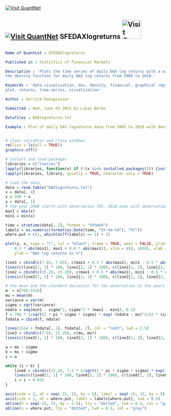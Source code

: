 
[<img src="https://github.com/QuantLet/Styleguide-and-Validation-procedure/blob/master/pictures/banner.png" alt="Visit QuantNet">](http://quantlet.de/index.php?p=info)

## [<img src="https://github.com/QuantLet/Styleguide-and-Validation-procedure/blob/master/pictures/qloqo.png" alt="Visit QuantNet">](http://quantlet.de/) **SFEDAXlogreturns** [<img src="https://github.com/QuantLet/Styleguide-and-Validation-procedure/blob/master/pictures/QN2.png" width="60" alt="Visit QuantNet 2.0">](http://quantlet.de/d3/ia)

```yaml

Name of QuantLet : SFEDAXlogreturns

Published in : Statistics of Financial Markets

Description : 'Plots the time series of daily DAX log returns with a window from 2005 to 2010 and
the density function for daily DAX log returns from 2008 to 2010.'

Keywords : 'data visualization, dax, density, financial, graphical representation, log-returns,
plot, returns, time-series, visualization'

Author : Derrick Kanngiesser

Submitted : Wed, June 03 2015 by Lukas Borke

Datafiles : DAXlogreturns.txt

Example : Plot of daily DAX logreturns data from 2005 to 2010 with density plot

```


```r

# clear variables and close windows
rm(list = ls(all = TRUE))
graphics.off()

# install and load packages
libraries = c("tseries")
lapply(libraries, function(x) if (!(x %in% installed.packages())) {install.packages(x)} )
lapply(libraries, library, quietly = TRUE, character.only = TRUE)

# load the data
data = read.table("DAXlogreturns.txt")
x = data[, 4]
x = 100 * x
y = data[, 1]
# the year 2008 starts with observation 765, 2010 ends with observation 1528
max1 = max(x)
min1 = min(x)

time = strptime(data[, 2], format = "%Y%m%d")
labels = as.numeric(format(as.Date(time, "%Y-%m-%d"), "%Y"))
where.put = c(1, which(diff(labels) == 1) + 1)

plot(y, x, type = "l", col = "blue3", frame = TRUE, axes = FALSE, ylim = c(min1 - 
    0.3 * abs(min1), max1 + 0.4 * abs(max1)), xlim = c(0, 1650), xlab = "Time", 
    ylab = "DAX log returns in %")

line1 = cbind(c(7.65, 7.65), c(max1 + 0.5 * abs(max1), min1 - 0.5 * abs(min1)))
lines(c(line1[1, 1] * 100, line1[2, 1] * 100), c(line1[1, 2], line1[2, 2]), col = "black", lwd = 2)
line2 = cbind(c(15.28, 15.28), c(max1 + 0.5 * abs(max1), min1 - 0.5 * abs(min1)))
lines(c(line2[1, 1] * 100, line2[2, 1] * 100), c(line2[1, 2], line2[2, 2]), col = "black", lwd = 2)

# the mean and the standard deviation for the observation in the years 2008-2010 are derived
m  = x[765:1528]
mu = mean(m)
variance = var(m)
sigma = sqrt(variance)
ndata = seq(min1 - sigma^2, sigma^2 * (max1 - min1), 0.1)
f = 750 * 1/sqrt(2 * pi * sigma * sigma) * exp(-(ndata - mu)^2/(2 * sigma^2)) + 15.28
fndata = cbind(f, ndata)

lines(1514 + fndata[, 1], fndata[, 2], col = "red3", lwd = 2.5)
line3 = cbind(c(7.65, 15.28), c(mu, mu))
lines(c(line3[1, 1] * 100, line3[2, 1] * 100), c(line3[1, 2], line3[2, 2]), col = "black", lwd = 2, lty = "dashed")

a = mu - sigma
b = mu + sigma
i = a

while (i < b) {
    line8 = cbind(c(15.28, 7.5 * 1/sqrt(2 * pi * sigma * sigma) * exp(-(i - mu)^2/(2 * sigma^2)) + 15.28), c(i, i))
    lines(c(line8[1, 1] * 100, line8[2, 1] * 100), c(line8[1, 2], line8[2, 2]), col = "red3", lwd = 2)
    i = i + 0.025
}

axis(side = 2, at = seq(-15, 15, by = 5), label = seq(-15, 15, by = 5), lwd = 1)
axis(side = 1, at = where.put, label = labels[where.put], lwd = 0.5)
abline(h = seq(-15, 15, by = 2.5), lty = "dotted", lwd = 0.5, col = "grey")
abline(v = where.put, lty = "dotted", lwd = 0.5, col = "grey") 

```
